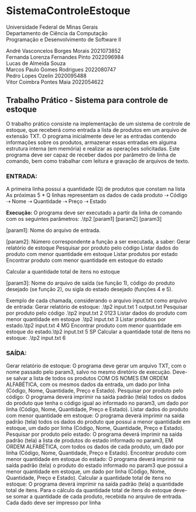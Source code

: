 # SistemaControleEstoque
Universidade Federal de Minas Gerais  
Departamento de Ciência da Computação  
Programação e Desenvolvimento de Software II

André Vasconcelos Borges Morais 2021073852  
Fernanda Lorenza Fernandes Pinto 2022096984  
Lucas de Almeida Souza   
Marcos Paulo Gomes Rodrigues 2022080747  
Pedro Lopes Ozelin 2020095488  
Vitor Coimbra Pontes Maia 2022054622

## Trabalho Prático - Sistema para controle de estoque

O trabalho prático consiste na implementação de um sistema de controle de estoque, que receberá como entrada a lista de produtos em um arquivo de extensão TXT.
O programa inicialmente deve ler as entradas contendo informações sobre os produtos, armazenar essas entradas em alguma estrutura interna (em memória) e realizar as operações solicitadas.
Este programa deve ser capaz de receber dados por parâmetro de linha de comando, bem como trabalhar com leitura e gravação de arquivos de texto.

### ENTRADA: 
A primeira linha possui a quantidade (Q) de produtos que constam na lista 
As próximas 5 * Q linhas representam os dados de cada produto
⇢ Código
⇢ Nome
⇢ Quantidade
⇢ Preço
⇢ Estado

**Execução:** O programa deve ser executado a partir da linha de comando com os seguintes parâmetros:
.\tp2 [param1] [param2] [param3]

[param1]: Nome do arquivo de entrada.

[param2]: Número correspondente a função a ser executada, a saber:
Gerar relatório de estoque
Pesquisar por produto pelo código
Listar dados do produto com menor quantidade em estoque
Listar produtos por estado
Encontrar produto com menor quantidade em estoque do estado

Calcular a quantidade total de itens no estoque

[param3]: Nome do arquivo de saída (se função 1), código do produto desejado (se função 2), ou sigla do estado desejado (funções 4 e 5).

Exemplo de cada chamada, considerando o arquivo input.txt como arquivo de entrada:
Gerar relatório de estoque: .\tp2 input.txt 1 output.txt
Pesquisar por produto pelo código .\tp2 input.txt 2 0123
Listar dados do produto com menor quantidade em estoque .\tp2 input.txt 3
Listar produtos por estado.\tp2 input.txt 4 MG
Encontrar produto com menor quantidade em estoque do estado.\tp2 input.txt 5 SP
Calcular a quantidade total de itens no estoque: .\tp2 input.txt 6

### SAÍDA: 

Gerar relatório de estoque:
O programa deve gerar um arquivo TXT, com o nome passado pelo param3, salvo no mesmo diretório de execução. Deve-se salvar a lista de todos os produtos COM OS NOMES EM ORDEM ALFABÉTICA, com os mesmos dados da entrada, um dado por linha (Código, Nome, Quantidade, Preço e Estado).
Pesquisar por produto pelo código:
O programa deverá imprimir na saída padrão (tela) todos os dados do produto que tenha o código igual ao informado no param3, um dado por linha (Código, Nome, Quantidade, Preço e Estado).
Listar dados do produto com menor quantidade em estoque:
O programa deverá imprimir na saída padrão (tela) todos os dados do produto que possui a menor quantidade em estoque, um dado por linha (Código, Nome, Quantidade, Preço e Estado).
Pesquisar por produto pelo estado:
O programa deverá imprimir na saída padrão (tela) a lista de produtos do estado informado no param3, EM ORDEM ALFABÉTICA, com todos os dados de cada produto, um dado por linha (Código, Nome, Quantidade, Preço e Estado).
Encontrar produto com menor quantidade em estoque do estado:
O programa deverá imprimir na saída padrão (tela) o produto do estado informado no param3 que possui a menor quantidade em estoque, um dado por linha (Código, Nome, Quantidade, Preço e Estado).
Calcular a quantidade total de itens no estoque:
O programa deverá imprimir na saída padrão (tela) a quantidade total de itens. Para o cálculo da quantidade total de itens do estoque deve-se somar a quantidade de cada produto, recebida no arquivo de entrada.
Cada dado deve ser impresso por linha
